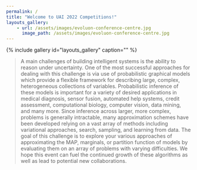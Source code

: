 ```yaml
---
permalink: /
title: "Welcome to UAI 2022 Competitions!"
layouts_gallery:
    - url: /assets/images/evoluon-conference-centre.jpg
      image_path: /assets/images/evoluon-conference-centre.jpg
---
```


{% include gallery id="layouts_gallery" caption="" %}

> A main challenges of building intelligent systems is the ability to reason under uncertainty.  One of the most successful approaches for dealing with this challenge is via use of probabilistic graphical models which provide a flexible framework for describing large, complex, heterogeneous collections of variables. Probabilistic inference of these models is important for a variety of desired applications in medical diagnosis, sensor fusion, automated help systems, credit assessment, computational biology, computer vision, data mining, and many more.  Since inference across larger, more complex, problems is generally intractable, many approximation schemes have been developed relying on a vast array of methods including variational approaches, search, sampling, and learning from data.  The goal of this challenge is to explore your various approaches of approximating the MAP, marginals, or partition function of models by evaluating them on an array of problems with varying difficulties.  We hope this event can fuel the continued growth of these algorithms as well as lead to potential new collaborations.


